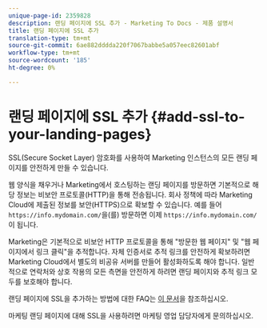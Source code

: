 ```yaml
---
unique-page-id: 2359828
description: 랜딩 페이지에 SSL 추가 - Marketing To Docs - 제품 설명서
title: 랜딩 페이지에 SSL 추가
translation-type: tm+mt
source-git-commit: 6ae882dddda220f7067babbe5a057eec82601abf
workflow-type: tm+mt
source-wordcount: '185'
ht-degree: 0%

---
```



# 랜딩 페이지에 SSL 추가 {#add-ssl-to-your-landing-pages}

SSL(Secure Socket Layer) 암호화를 사용하여 Marketing 인스턴스의 모든 랜딩 페이지를 안전하게 만들 수 있습니다.

웹 양식을 채우거나 Marketing에서 호스팅하는 랜딩 페이지를 방문하면 기본적으로 해당 정보는 비보안 프로토콜(HTTP)을 통해 전송됩니다. 회사 정책에 따라 Marketing Cloud에 제출된 정보를 보안(HTTPS)으로 확보할 수 있습니다. 예를 들어 `https://info.mydomain.com/`을(를) 방문하면 이제 `https://info.mydomain.com/`이 됩니다.

Marketing은 기본적으로 비보안 HTTP 프로토콜을 통해 &quot;방문한 웹 페이지&quot; 및 &quot;웹 페이지에서 링크 클릭&quot;을 추적합니다. 자체 인증서로 추적 링크를 안전하게 확보하려면 Marketing Cloud에서 별도의 비공유 서버를 만들어 활성화하도록 해야 합니다. 일반적으로 연락처와 상호 작용의 모든 측면을 안전하게 하려면 랜딩 페이지와 추적 링크 모두를 보호해야 합니다.

랜딩 페이지에 SSL을 추가하는 방법에 대한 FAQ는 [이 문서](https://nation.marketo.com/docs/DOC-5612)을 참조하십시오.

마케팅 랜딩 페이지에 대해 SSL을 사용하려면 마케팅 영업 담당자에게 문의하십시오.
